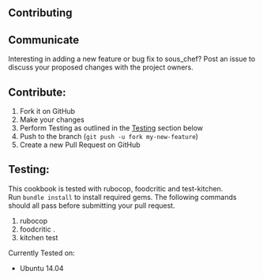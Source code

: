 
## Contributing

Communicate
-----------
Interesting in adding a new feature or bug fix to sous_chef?  Post an issue to discuss your proposed changes with the project owners.

Contribute:
-----------

1. Fork it on GitHub
2. Make your changes
3. Perform Testing as outlined in the [Testing](#testing) section below
3. Push to the branch (`git push -u fork my-new-feature`)
4. Create a new Pull Request on GitHub

Testing:
-------
This cookbook is tested with rubocop, foodcritic and test-kitchen.  
Run `bundle install` to install required gems.  The following commands should all pass before submitting your pull request.

1. rubocop
2. foodcritic .
3. kitchen test

Currently Tested on:

* Ubuntu 14.04
